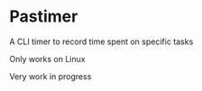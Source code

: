 # Pastimer
A CLI timer to record time spent on specific tasks

Only works on Linux

Very work in progress